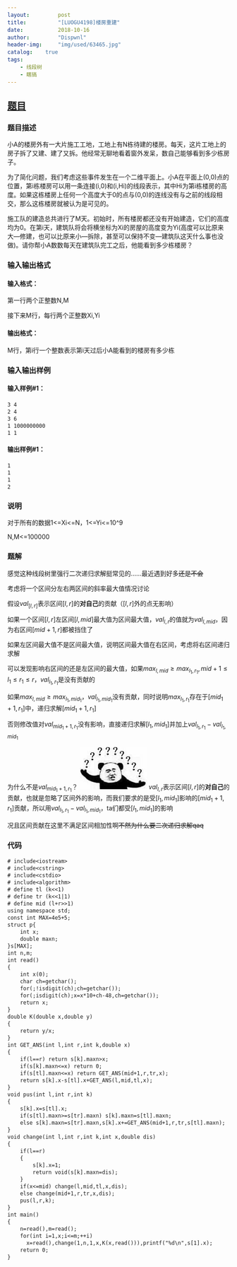 ```yaml
---
layout:         post
title:          "[LUOGU4198]楼房重建"
date:           2018-10-16
author:         "Dispwnl"
header-img:     "img/used/63465.jpg"
catalog:    true
tags:
    - 线段树
    - 瞎搞
---
```

## [题目](https://www.luogu.org/problemnew/show/P4198)
### 题目描述
小A的楼房外有一大片施工工地，工地上有N栋待建的楼房。每天，这片工地上的房子拆了又建、建了又拆。他经常无聊地看着窗外发呆，数自己能够看到多少栋房子。

为了简化问题，我们考虑这些事件发生在一个二维平面上。小A在平面上(0,0)点的位置，第i栋楼房可以用一条连接(i,0)和(i,Hi)的线段表示，其中Hi为第i栋楼房的高度。如果这栋楼房上任何一个高度大于0的点与(0,0)的连线没有与之前的线段相交，那么这栋楼房就被认为是可见的。

施工队的建造总共进行了M天。初始时，所有楼房都还没有开始建造，它们的高度均为0。在第i天，建筑队将会将横坐标为Xi的房屋的高度变为Yi(高度可以比原来大—修建，也可以比原来小—拆除，甚至可以保持不变—建筑队这天什么事也没做)。请你帮小A数数每天在建筑队完工之后，他能看到多少栋楼房？

### 输入输出格式
#### 输入格式：
第一行两个正整数N,M

接下来M行，每行两个正整数Xi,Yi

#### 输出格式：
M行，第i行一个整数表示第i天过后小A能看到的楼房有多少栋

### 输入输出样例
#### 输入样例#1： 
```plain
3 4
2 4
3 6
1 1000000000
1 1
```
#### 输出样例#1： 
```plain
1
1
1
2
```
### 说明
对于所有的数据1<=Xi<=N，1<=Yi<=10^9

N,M<=100000

### 题解
感觉这种线段树里强行二次递归求解挺常见的……最近遇到好多~~还是不会~~

考虑将一个区间分左右两区间的斜率最大值情况讨论

假设$val_{[l,r]}$表示区间$[l,r]$的**对自己**的贡献（$[l,r]$外的点无影响）

如果一个区间$[l,r]$左区间$[l,mid]$最大值为区间最大值，$val_{l,r}$的值就为$val_{l,mid}$，因为右区间$[mid+1,r]$都被挡住了

如果左区间最大值不是区间最大值，说明区间最大值在右区间，考虑将右区间递归求解

可以发现影响右区间的还是左区间的最大值，如果$max_{l,mid}\geq max_{l_1,r_1},mid+1\leq l_1\leq r_1\leq r$，$val_{l_1,r_1}$是没有贡献的

如果$max_{l,mid}\geq max_{l_1,mid_1}$，$val_{l_1,mid_1}$没有贡献，同时说明$max_{l_1,r_1}$存在于$[mid_1+1,r_1]$中，递归求解$[mid_1+1,r_1]$

否则修改值对$val_{mid_1+1,r_1}$没有影响，直接递归求解$[l_1,mid_1]$并加上$val_{l_1,r_1}-val_{l_1,mid_1}$

为什么不是$val_{mid_1+1,r_1}$？
![](/img/qaq/？？？？？.jpg)
$val_{l,r}$表示区间$[l,r]$的**对自己**的贡献，也就是忽略了区间外的影响，而我们要求的是受$[l_1,mid_1]$影响的$[mid_1+1,r_1]$贡献，所以用$val_{l_1,r_1}-val_{l_1,mid_1}$，ta们都受$[l_1,mid_1]$的影响

况且区间贡献在这里不满足区间相加性啊~~不然为什么要二次递归求解qaq~~

### 代码
```
# include<iostream>
# include<cstring>
# include<cstdio>
# include<algorithm>
# define tl (k<<1)
# define tr (k<<1|1)
# define mid (l+r>>1)
using namespace std;
const int MAX=4e5+5;
struct p{
	int x;
	double maxn;
}s[MAX];
int n,m;
int read()
{
	int x(0);
	char ch=getchar();
	for(;!isdigit(ch);ch=getchar());
	for(;isdigit(ch);x=x*10+ch-48,ch=getchar());
	return x;
}
double K(double x,double y)
{
	return y/x;
}
int GET_ANS(int l,int r,int k,double x)
{
	if(l==r) return s[k].maxn>x;
	if(s[k].maxn<=x) return 0;
	if(s[tl].maxn<=x) return GET_ANS(mid+1,r,tr,x);
	return s[k].x-s[tl].x+GET_ANS(l,mid,tl,x);
}
void pus(int l,int r,int k)
{
	s[k].x=s[tl].x;
	if(s[tl].maxn>=s[tr].maxn) s[k].maxn=s[tl].maxn;
	else s[k].maxn=s[tr].maxn,s[k].x+=GET_ANS(mid+1,r,tr,s[tl].maxn);
}
void change(int l,int r,int k,int x,double dis)
{
	if(l==r)
	{
		s[k].x=1;
		return void(s[k].maxn=dis);
	}
	if(x<=mid) change(l,mid,tl,x,dis);
	else change(mid+1,r,tr,x,dis);
	pus(l,r,k);
}
int main()
{
	n=read(),m=read();
	for(int i=1,x;i<=m;++i)
	  x=read(),change(1,n,1,x,K(x,read())),printf("%d\n",s[1].x);
	return 0;
}
```
